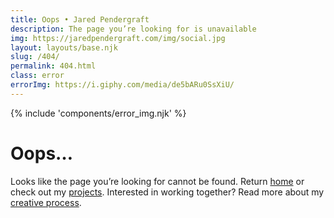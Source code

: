 ```yaml
---
title: Oops • Jared Pendergraft
description: The page you’re looking for is unavailable
img: https://jaredpendergraft.com/img/social.jpg
layout: layouts/base.njk
slug: /404/
permalink: 404.html
class: error
errorImg: https://i.giphy.com/media/de5bARu0SsXiU/
---
```


{% include 'components/error_img.njk' %}

# Oops…

Looks like the page you’re looking for cannot be found. Return [home](/) or check out my [projects](/projects/). Interested in working together? Read more about my [creative process](/hire/#my-creative-process).